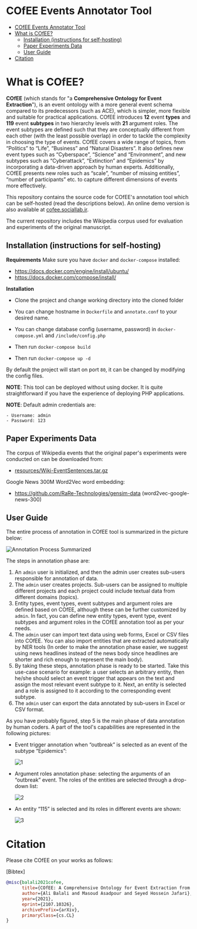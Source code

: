 # COfEE Events Annotator Tool

* [COfEE Events Annotator Tool](#cofee-events-annotator-tool)
* [What is COfEE?](#what-is-cofee)
   * [Installation (instructions for self-hosting)](#installation-instructions-for-self-hosting)
   * [Paper Experiments Data](#paper-experiments-data)
   * [User Guide](#user-guide)
* [Citation](#citation)

# What is COfEE?

**COfEE** (which stands for "a **Comprehensive Ontology for Event Extraction**"), is an event ontology with a more general event schema compared to its predecessors (such as ACE), which is simpler, more flexible and suitable for practical applications. COfEE introduces **12** event **types** and **119** event **subtypes** in two hierarchy levels with **21** argument roles. The event subtypes are defined such that they are conceptually different from each other (with the least possible overlap) in order to tackle the complexity in choosing the type of events. COfEE covers a wide range of topics, from “Politics” to “Life”, “Business” and “Natural Disasters”. It also defines new event types such as “Cyberspace”, “Science” and “Environment”, and new subtypes such as “Cyberattack”, “Extinction” and “Epidemics” by incorporating a data-driven approach by human experts. Additionally, COfEE presents new roles such as “scale”, “number of missing entities”, “number of participants” etc. to capture different dimensions of events more effectively.

This repository contains the source code for COfEE's annotation tool which can be self-hosted (read the descriptions below). An online demo version is also available at [cofee.sociallab.ir](cofee.sociallab.ir).

The current repository includes the Wikipedia corpus used for evaluation and experiments of the original manuscript.

## Installation (instructions for self-hosting)

**Requirements**
Make sure you have `docker`  and `docker-compose` installed: 

- https://docs.docker.com/engine/install/ubuntu/
- https://docs.docker.com/compose/install/

**Installation**

- Clone the project and change working directory into the cloned folder
- You can change hostname in `Dockerfile` and `annotate.conf` to your desired name.

- You can change database config (username, password) in `docker-compose.yml` and `/include/config.php`

- Then run `docker-compose build`
- Then run `docker-compose up -d`

By default the project will start on port `80`, it can be changed by modifying the config files.

**NOTE**: This tool can be deployed without using docker. It is quite straightforward if you have the experience of deploying PHP applications.

**NOTE**: Default admin credentials are:

	- Username: admin
	- Password: 123

 ## Paper Experiments Data

The corpus of Wikipedia events that the original paper's experiments were conducted on can be downloaded from:

- [resources/Wiki-EventSentences.tar.gz](https://github.com/utsnlab/COfEE/blob/master/resources/Wikipedia-EventSenteces.tar.gz)

Google News 300M Word2Vec word embedding:

- https://github.com/RaRe-Technologies/gensim-data (word2vec-google-news-300)

## User Guide

The entire process of annotation in COfEE tool is summarized in the picture below:

![Annotation Process Summarized](https://raw.githubusercontent.com/utsnlab/COfEE/master/resources/img/1-annotation-summarized.png)

The steps in annotation phase are:

1. An `admin` user is initialized, and then the admin user creates sub-users responsible for annotation of data. 
2. The `admin` user creates projects. Sub-users can be assigned to multiple different projects and each project could include textual data from different domains (topics). 
3. Entity types, event types, event subtypes and argument roles are defined based on COfEE, although these can be further customized by `admin`. In fact, you can define new entity types, event type, event subtypes and argument roles in the COfEE annotation tool as per your needs. 
4. The `admin` user can import text data using web forms, Excel or CSV files into COfEE. You can also import entities that are extracted automatically by NER tools (In order to make the annotation phase easier, we suggest using news headlines instead of the news body since headlines are shorter and rich enough to represent the main body).
5. By taking these steps, annotation phase is ready to be started. Take this use-case scenario for example: a user selects an arbitrary entity, then he/she should select an event trigger that appears on the text and assign the most relevant event subtype to it. Next, an entity is selected and a role is assigned to it according to the corresponding event subtype. 
6. The `admin` user can export the data annotated by sub-users in Excel or CSV format.

As you have probably figured, step 5 is the main phase of data annotation by human coders. A part of the tool's capabilities are represented in the following pictures:

- Event trigger annotation when “outbreak” is selected as an event of the subtype “Epidemics”:

  ![1](https://raw.githubusercontent.com/utsnlab/COfEE/master/resources/img/2.png)

- Argument roles annotation phase: selecting the arguments of an “outbreak” event. The roles of the entities are selected through a drop-down list:

  ![2](https://raw.githubusercontent.com/utsnlab/COfEE/master/resources/img/3.png)

- An entity “115” is selected and its roles in different events are shown:

  ![3](https://raw.githubusercontent.com/utsnlab/COfEE/master/resources/img/4.png)



# Citation

Please cite COfEE on your works as follows:

[Bibtex]

```Bibtex
@misc{balali2021cofee,
      title={COfEE: A Comprehensive Ontology for Event Extraction from text, with an online annotation tool}, 
      author={Ali Balali and Masoud Asadpour and Seyed Hossein Jafari},
      year={2021},
      eprint={2107.10326},
      archivePrefix={arXiv},
      primaryClass={cs.CL}
}
```

